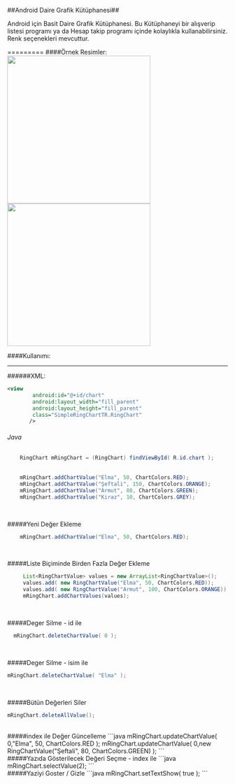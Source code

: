 ##Android Daire Grafik Kütüphanesi##
<p>Android için Basit Daire Grafik Kütüphanesi.
Bu Kütüphaneyi bir alışverip listesi programı ya da Hesap takip programı içinde kolaylıkla kullanabilirsiniz. 
Renk seçenekleri mevcuttur.</p>
=========
####Örnek Resimler:

<img src="https://raw.githubusercontent.com/otabakoglu/Android-Grafik-Comp/master/Images/noname.png" width="327px" height="338px" />
<img src="https://raw.githubusercontent.com/otabakoglu/Android-Grafik-Comp/master/Images/noname2.png" width="327px" height="326px" />

####Kullanımı:
___________
######XML:
```xml
<view
        android:id="@+id/chart"
        android:layout_width="fill_parent"
        android:layout_height="fill_parent"
        class="SimpleRingChartTR.RingChart"
       />
```
###### Java

```java
    RingChart mRingChart = (RingChart) findViewById( R.id.chart );
    
    
    mRingChart.addChartValue("Elma", 50, ChartColors.RED);
    mRingChart.addChartValue("Şeftali", 150, ChartColors.ORANGE);
    mRingChart.addChartValue("Armut", 80, ChartColors.GREEN);
    mRingChart.addChartValue("Kiraz", 10, ChartColors.GREY);
```

<br>

#####Yeni Değer Ekleme
```java
    mRingChart.addChartValue("Elma", 50, ChartColors.RED);
```

<br>

#####Liste Biçiminde Birden Fazla Değer Ekleme
```java
     List<RingChartValue> values = new ArrayList<RingChartValue>();
     values.add( new RingChartValue("Elma", 50, ChartColors.RED));
     values.add( new RingChartValue("Armut", 100, ChartColors.ORANGE));
     mRingChart.addChartValues(values);
```
<br>

#####Deger Silme - id ile
```java
  mRingChart.deleteChartValue( 0 );
```
<br>

#####Deger Silme - isim ile
 ```java
 mRingChart.deleteChartValue( "Elma" );
 ```
 
 <br>
 
#####Bütün Değerleri Siler
 ```java
mRingChart.deleteAllValue();
 ```
 <br>
#####index ile Değer Güncelleme
 ```java
  mRingChart.updateChartValue( 0,"Elma", 50, ChartColors.RED );
  mRingChart.updateChartValue( 0,new RingChartValue("Şeftali", 80, ChartColors.GREEN) );
```
 <br>
#####Yazıda Gösterilecek Değeri Seçme - index ile
```java
  mRingChart.selectValue(2);
```
<br>
#####Yaziyi Goster / Gizle
```java
   mRingChart.setTextShow( true );
```
